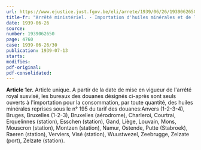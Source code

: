 ```yaml
---
url: https://www.ejustice.just.fgov.be/eli/arrete/1939/06/26/1939062650/justel
title-fr: "Arrêté ministériel. - Importation d'huiles minérales et de leurs substituants. - Désignation des bureaux d'entrée."
date: 1939-06-26
source:
number: 1939062650
page: 4760
case: 1939-06-26/30
publication: 1939-07-13
starts:
modifies:
pdf-original:
pdf-consolidated:
---
```


**Article 1er.** Article unique. A partir de la date de mise en vigueur de l'arrêté royal susvisé, les bureaux des douanes désignés ci-après sont seuls ouverts à l'importation pour la consommation, par toute quantité, des huiles minérales reprises sous le n° 195 du tarif des douanes:Anvers (1-2-3-4), Bruges, Bruxelles (1-2-3), Bruxelles (aérodrome), Charleroi, Courtrai, Erquelinnes (station), Esschen (station), Gand, Liège, Louvain, Mons, Mouscron (station), Montzen (station), Namur, Ostende, Putte (Stabroek), Raeren (station), Verviers, Visé (station), Wuustwezel, Zeebrugge, Zelzate (port), Zelzate (station).
